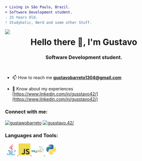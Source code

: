 ```diff
+ Living in São Paulo, Brazil.
+ Software Development student.
- 25 Years Old.
! Studyholic, Nerd and some other Stuff.
```

<img align="left" height="125" src="https://media.giphy.com/media/ZVik7pBtu9dNS/giphy.gif"/>
<h1 align="center">Hello there 👋, I'm Gustavo</h1>
<h3 align="center">Software Development student.</h3><br>

- 📫 How to reach me **gustavobarreto1304@gmail.com**

- 📄 Know about my experiences [https://www.linkedin.com/in/gusstavo42/](https://www.linkedin.com/in/gusstavo42/)

<h3 align="left">Connect with me:</h3>
<p align="left">
<a href="https://linkedin.com/in/gustawobarreto" target="blank"><img align="center" src="https://raw.githubusercontent.com/rahuldkjain/github-profile-readme-generator/master/src/images/icons/Social/linked-in-alt.svg" alt="gustawobarreto" height="30" width="40" /></a>
<a href="https://instagram.com/gusstavo.42/" target="blank"><img align="center" src="https://raw.githubusercontent.com/rahuldkjain/github-profile-readme-generator/master/src/images/icons/Social/instagram.svg" alt="gusstavo.42/" height="30" width="40" /></a>
</p>

<h3 align="left">Languages and Tools:</h3>
<p align="left"> <a href="https://www.cprogramming.com/" target="_blank">    <img
            src="https://raw.githubusercontent.com/devicons/devicon/master/icons/java/java-original.svg" alt="java"
            width="40" height="40" /> </a> <a href="https://developer.mozilla.org/en-US/docs/Web/JavaScript"
        target="_blank"> <img
            src="https://raw.githubusercontent.com/devicons/devicon/master/icons/javascript/javascript-original.svg"
            alt="javascript" width="40" height="40" /> </a> <a href="https://www.mysql.com/" target="_blank"> <img
            src="https://raw.githubusercontent.com/devicons/devicon/master/icons/mysql/mysql-original-wordmark.svg"
            alt="mysql" width="40" height="40" /> </a> <a href="https://www.python.org" target="_blank"> <img
            src="https://raw.githubusercontent.com/devicons/devicon/master/icons/python/python-original.svg"
            alt="python" width="40" height="40" /> </a> </p>


